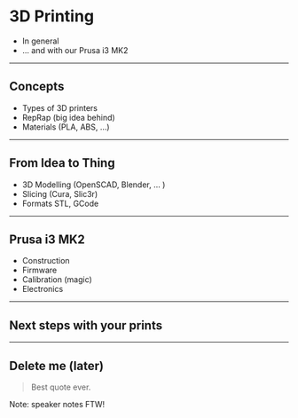 # 3D Printing

* In general 
* ... and with our Prusa i3 MK2

---

## Concepts

* Types of 3D printers 
* RepRap (big idea behind)
* Materials (PLA, ABS, …)

---

## From Idea to Thing

* 3D Modelling (OpenSCAD, Blender, … )
* Slicing (Cura, Slic3r)
* Formats STL, GCode

---

## Prusa i3 MK2

* Construction
* Firmware 
* Calibration (magic)
* Electronics

---

## Next steps with your prints

---

## Delete me (later)


> Best quote ever.

Note: speaker notes FTW!